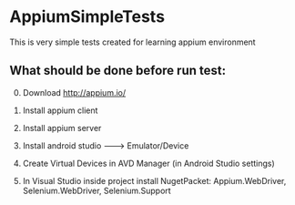 # AppiumSimpleTests
This is very simple tests created for learning appium environment


## What should be done before run test:
0. Download http://appium.io/

1. Install appium client
2. Install appium server
3. Install android studio ---> Emulator/Device
4. Create Virtual Devices in AVD Manager (in Android Studio settings)
5. In Visual Studio inside project install NugetPacket: Appium.WebDriver, Selenium.WebDriver, Selenium.Support
